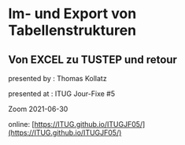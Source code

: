 # Im- und Export von Tabellenstrukturen
## Von EXCEL zu TUSTEP und retour

presented by : Thomas Kollatz

presented at : ITUG Jour-Fixe #5

Zoom 2021-06-30

online: [https://ITUG.github.io/ITUGJF05/](https://ITUG.github.io/ITUGJF05/)
